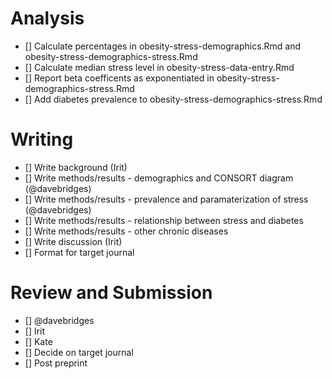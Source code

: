 # Analysis

- [] Calculate percentages in obesity-stress-demographics.Rmd and obesity-stress-demographics-stress.Rmd
- [] Calculate median stress level in obesity-stress-data-entry.Rmd
- [] Report beta coefficents as exponentiated in obesity-stress-demographics-stress.Rmd
- [] Add diabetes prevalence to obesity-stress-demographics-stress.Rmd

# Writing

- [] Write background  (Irit)
- [] Write methods/results - demographics and CONSORT diagram (@davebridges)
- [] Write methods/results - prevalence and paramaterization of stress (@davebridges)
- [] Write methods/results - relationship between stress and diabetes
- [] Write methods/results - other chronic diseases
- [] Write discussion  (Irit)
- [] Format for target journal

# Review and Submission

- [] @davebridges
- [] Irit
- [] Kate
- [] Decide on target journal
- [] Post preprint